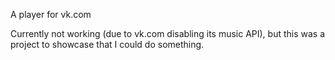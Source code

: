 A player for vk.com

Currently not working (due to vk.com disabling its music API), but this was a project to showcase that I could do something.
